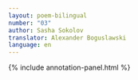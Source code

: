 ```yaml
---
layout: poem-bilingual
number: "03"
author: Sasha Sokolov
translator: Alexander Boguslawski
language: en
---
```


{% include annotation-panel.html %}